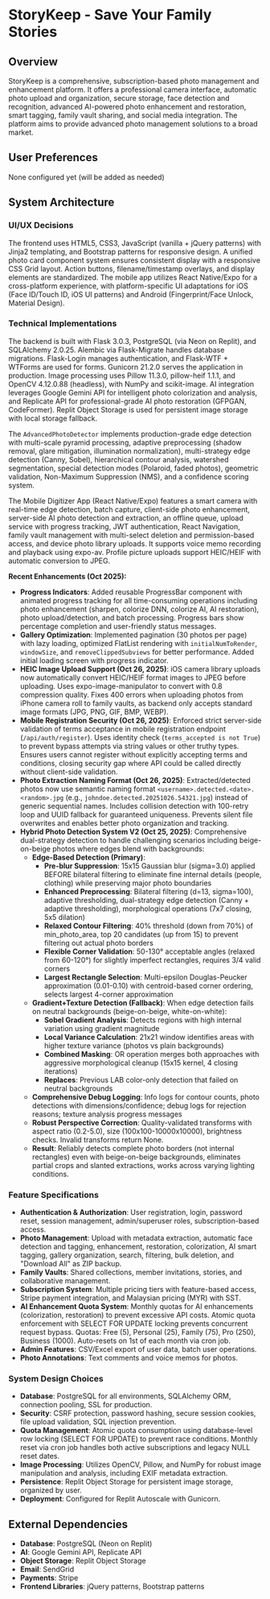 # StoryKeep - Save Your Family Stories

## Overview
StoryKeep is a comprehensive, subscription-based photo management and enhancement platform. It offers a professional camera interface, automatic photo upload and organization, secure storage, face detection and recognition, advanced AI-powered photo enhancement and restoration, smart tagging, family vault sharing, and social media integration. The platform aims to provide advanced photo management solutions to a broad market.

## User Preferences
None configured yet (will be added as needed)

## System Architecture

### UI/UX Decisions
The frontend uses HTML5, CSS3, JavaScript (vanilla + jQuery patterns) with Jinja2 templating, and Bootstrap patterns for responsive design. A unified photo card component system ensures consistent display with a responsive CSS Grid layout. Action buttons, filename/timestamp overlays, and display elements are standardized. The mobile app utilizes React Native/Expo for a cross-platform experience, with platform-specific UI adaptations for iOS (Face ID/Touch ID, iOS UI patterns) and Android (Fingerprint/Face Unlock, Material Design).

### Technical Implementations
The backend is built with Flask 3.0.3, PostgreSQL (via Neon on Replit), and SQLAlchemy 2.0.25. Alembic via Flask-Migrate handles database migrations. Flask-Login manages authentication, and Flask-WTF + WTForms are used for forms. Gunicorn 21.2.0 serves the application in production. Image processing uses Pillow 11.3.0, pillow-heif 1.1.1, and OpenCV 4.12.0.88 (headless), with NumPy and scikit-image. AI integration leverages Google Gemini API for intelligent photo colorization and analysis, and Replicate API for professional-grade AI photo restoration (GFPGAN, CodeFormer). Replit Object Storage is used for persistent image storage with local storage fallback.

The `AdvancedPhotoDetector` implements production-grade edge detection with multi-scale pyramid processing, adaptive preprocessing (shadow removal, glare mitigation, illumination normalization), multi-strategy edge detection (Canny, Sobel), hierarchical contour analysis, watershed segmentation, special detection modes (Polaroid, faded photos), geometric validation, Non-Maximum Suppression (NMS), and a confidence scoring system.

The Mobile Digitizer App (React Native/Expo) features a smart camera with real-time edge detection, batch capture, client-side photo enhancement, server-side AI photo detection and extraction, an offline queue, upload service with progress tracking, JWT authentication, React Navigation, family vault management with multi-select deletion and permission-based access, and device photo library uploads. It supports voice memo recording and playback using expo-av. Profile picture uploads support HEIC/HEIF with automatic conversion to JPEG.

**Recent Enhancements (Oct 2025):**
- **Progress Indicators**: Added reusable ProgressBar component with animated progress tracking for all time-consuming operations including photo enhancement (sharpen, colorize DNN, colorize AI, AI restoration), photo upload/detection, and batch processing. Progress bars show percentage completion and user-friendly status messages.
- **Gallery Optimization**: Implemented pagination (30 photos per page) with lazy loading, optimized FlatList rendering with `initialNumToRender`, `windowSize`, and `removeClippedSubviews` for better performance. Added initial loading screen with progress indicator.
- **HEIC Image Upload Support (Oct 26, 2025)**: iOS camera library uploads now automatically convert HEIC/HEIF format images to JPEG before uploading. Uses expo-image-manipulator to convert with 0.8 compression quality. Fixes 400 errors when uploading photos from iPhone camera roll to family vaults, as backend only accepts standard image formats (JPG, PNG, GIF, BMP, WEBP).
- **Mobile Registration Security (Oct 26, 2025)**: Enforced strict server-side validation of terms acceptance in mobile registration endpoint (`/api/auth/register`). Uses identity check (`terms_accepted is not True`) to prevent bypass attempts via string values or other truthy types. Ensures users cannot register without explicitly accepting terms and conditions, closing security gap where API could be called directly without client-side validation.
- **Photo Extraction Naming Format (Oct 26, 2025)**: Extracted/detected photos now use semantic naming format `<username>.detected.<date>.<random>.jpg` (e.g., `johndoe.detected.20251026.54321.jpg`) instead of generic sequential names. Includes collision detection with 100-retry loop and UUID fallback for guaranteed uniqueness. Prevents silent file overwrites and enables better photo organization and tracking.
- **Hybrid Photo Detection System V2 (Oct 25, 2025)**: Comprehensive dual-strategy detection to handle challenging scenarios including beige-on-beige photos where edges blend with backgrounds:
  - **Edge-Based Detection (Primary)**: 
    - **Pre-blur Suppression**: 15x15 Gaussian blur (sigma=3.0) applied BEFORE bilateral filtering to eliminate fine internal details (people, clothing) while preserving major photo boundaries
    - **Enhanced Preprocessing**: Bilateral filtering (d=13, sigma=100), adaptive thresholding, dual-strategy edge detection (Canny + adaptive thresholding), morphological operations (7x7 closing, 5x5 dilation)
    - **Relaxed Contour Filtering**: 40% threshold (down from 70%) of min_photo_area, top 20 candidates (up from 15) to prevent filtering out actual photo borders
    - **Flexible Corner Validation**: 50-130° acceptable angles (relaxed from 60-120°) for slightly imperfect rectangles, requires 3/4 valid corners
    - **Largest Rectangle Selection**: Multi-epsilon Douglas-Peucker approximation (0.01-0.10) with centroid-based corner ordering, selects largest 4-corner approximation
  - **Gradient+Texture Detection (Fallback)**: When edge detection fails on neutral backgrounds (beige-on-beige, white-on-white):
    - **Sobel Gradient Analysis**: Detects regions with high internal variation using gradient magnitude
    - **Local Variance Calculation**: 21x21 window identifies areas with higher texture variance (photos vs plain backgrounds)
    - **Combined Masking**: OR operation merges both approaches with aggressive morphological cleanup (15x15 kernel, 4 closing iterations)
    - **Replaces**: Previous LAB color-only detection that failed on neutral backgrounds
  - **Comprehensive Debug Logging**: Info logs for contour counts, photo detections with dimensions/confidence; debug logs for rejection reasons; texture analysis progress messages
  - **Robust Perspective Correction**: Quality-validated transforms with aspect ratio (0.2-5.0), size (100x100-10000x10000), brightness checks. Invalid transforms return None.
  - **Result**: Reliably detects complete photo borders (not internal rectangles) even with beige-on-beige backgrounds, eliminates partial crops and slanted extractions, works across varying lighting conditions.

### Feature Specifications
- **Authentication & Authorization**: User registration, login, password reset, session management, admin/superuser roles, subscription-based access.
- **Photo Management**: Upload with metadata extraction, automatic face detection and tagging, enhancement, restoration, colorization, AI smart tagging, gallery organization, search, filtering, bulk deletion, and "Download All" as ZIP backup.
- **Family Vaults**: Shared collections, member invitations, stories, and collaborative management.
- **Subscription System**: Multiple pricing tiers with feature-based access, Stripe payment integration, and Malaysian pricing (MYR) with SST.
- **AI Enhancement Quota System**: Monthly quotas for AI enhancements (colorization, restoration) to prevent excessive API costs. Atomic quota enforcement with SELECT FOR UPDATE locking prevents concurrent request bypass. Quotas: Free (5), Personal (25), Family (75), Pro (250), Business (1000). Auto-resets on 1st of each month via cron job.
- **Admin Features**: CSV/Excel export of user data, batch user operations.
- **Photo Annotations**: Text comments and voice memos for photos.

### System Design Choices
- **Database**: PostgreSQL for all environments, SQLAlchemy ORM, connection pooling, SSL for production.
- **Security**: CSRF protection, password hashing, secure session cookies, file upload validation, SQL injection prevention.
- **Quota Management**: Atomic quota consumption using database-level row locking (SELECT FOR UPDATE) to prevent race conditions. Monthly reset via cron job handles both active subscriptions and legacy NULL reset dates.
- **Image Processing**: Utilizes OpenCV, Pillow, and NumPy for robust image manipulation and analysis, including EXIF metadata extraction.
- **Persistence**: Replit Object Storage for persistent image storage, organized by user.
- **Deployment**: Configured for Replit Autoscale with Gunicorn.

## External Dependencies
- **Database**: PostgreSQL (Neon on Replit)
- **AI**: Google Gemini API, Replicate API
- **Object Storage**: Replit Object Storage
- **Email**: SendGrid
- **Payments**: Stripe
- **Frontend Libraries**: jQuery patterns, Bootstrap patterns
